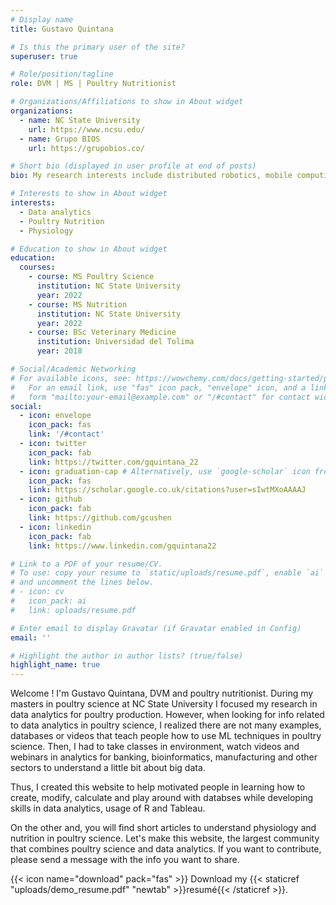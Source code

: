 ```yaml
---
# Display name
title: Gustavo Quintana

# Is this the primary user of the site?
superuser: true

# Role/position/tagline
role: DVM | MS | Poultry Nutritionist

# Organizations/Affiliations to show in About widget
organizations:
  - name: NC State University
    url: https://www.ncsu.edu/
  - name: Grupo BIOS
    url: https://grupobios.co/

# Short bio (displayed in user profile at end of posts)
bio: My research interests include distributed robotics, mobile computing and programmable matter.

# Interests to show in About widget
interests:
  - Data analytics
  - Poultry Nutrition
  - Physiology

# Education to show in About widget
education:
  courses:
    - course: MS Poultry Science
      institution: NC State University
      year: 2022
    - course: MS Nutrition
      institution: NC State University
      year: 2022
    - course: BSc Veterinary Medicine
      institution: Universidad del Tolima
      year: 2018

# Social/Academic Networking
# For available icons, see: https://wowchemy.com/docs/getting-started/page-builder/#icons
#   For an email link, use "fas" icon pack, "envelope" icon, and a link in the
#   form "mailto:your-email@example.com" or "/#contact" for contact widget.
social:
  - icon: envelope
    icon_pack: fas
    link: '/#contact'
  - icon: twitter
    icon_pack: fab
    link: https://twitter.com/gquintana_22
  - icon: graduation-cap # Alternatively, use `google-scholar` icon from `ai` icon pack
    icon_pack: fas
    link: https://scholar.google.co.uk/citations?user=sIwtMXoAAAAJ
  - icon: github
    icon_pack: fab
    link: https://github.com/gcushen
  - icon: linkedin
    icon_pack: fab
    link: https://www.linkedin.com/gquintana22

# Link to a PDF of your resume/CV.
# To use: copy your resume to `static/uploads/resume.pdf`, enable `ai` icons in `params.toml`,
# and uncomment the lines below.
# - icon: cv
#   icon_pack: ai
#   link: uploads/resume.pdf

# Enter email to display Gravatar (if Gravatar enabled in Config)
email: ''

# Highlight the author in author lists? (true/false)
highlight_name: true
---
```


Welcome ! I'm Gustavo Quintana, DVM and poultry nutritionist. During my masters in poultry science at NC State University I focused my research in data analytics for poultry production. However, when looking for info related to data analytics in poultry science, I realized there are not many examples, databases or videos that teach people how to use ML techniques in poultry science. Then, I had to take classes in environment, watch videos and webinars in analytics for banking, bioinformatics, manufacturing  and other sectors to understand a little bit about big data.

Thus, I created this website to help motivated people in learning how to create, modify, calculate and play around with databses while developing skills in data analytics, usage of R and Tableau.

On the other and, you will find short articles to understand physiology and nutrition in poultry science. Let's make this website, the largest community that combines poultry science and data analytics. If you want to contribute, please send a message with the info you want to share.

{{< icon name="download" pack="fas" >}} Download my {{< staticref "uploads/demo_resume.pdf" "newtab" >}}resumé{{< /staticref >}}.
